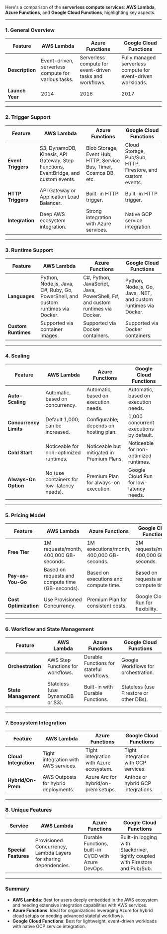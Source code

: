 Here's a comparison of the **serverless compute services**: **AWS Lambda**, **Azure Functions**, and **Google Cloud Functions**, highlighting key aspects.

---

### **1. General Overview**
| **Feature**       | **AWS Lambda**                                    | **Azure Functions**                              | **Google Cloud Functions**                       |
|--------------------|--------------------------------------------------|------------------------------------------------|-------------------------------------------------|
| **Description**   | Event-driven, serverless compute for various tasks.| Serverless compute for event-driven tasks and workflows.| Fully managed serverless compute for event-driven workloads.|
| **Launch Year**   | 2014                                             | 2016                                           | 2017                                            |

---

### **2. Trigger Support**
| **Feature**           | **AWS Lambda**                   | **Azure Functions**            | **Google Cloud Functions**      |
|------------------------|-----------------------------------|---------------------------------|----------------------------------|
| **Event Triggers**     | S3, DynamoDB, Kinesis, API Gateway, Step Functions, EventBridge, and custom events. | Blob Storage, Event Hub, HTTP, Service Bus, Timer, Cosmos DB, etc. | Cloud Storage, Pub/Sub, HTTP, Firestore, and custom events. |
| **HTTP Triggers**      | API Gateway or Application Load Balancer. | Built-in HTTP trigger.         | Built-in HTTP trigger.          |
| **Integration**        | Deep AWS ecosystem integration. | Strong integration with Azure services. | Native GCP service integration. |

---

### **3. Runtime Support**
| **Feature**       | **AWS Lambda**                      | **Azure Functions**            | **Google Cloud Functions**      |
|--------------------|-------------------------------------|---------------------------------|----------------------------------|
| **Languages**     | Python, Node.js, Java, C#, Ruby, Go, PowerShell, and custom runtimes via Docker. | C#, Python, JavaScript, Java, PowerShell, F#, and custom runtimes via Docker. | Python, Node.js, Go, Java, .NET, and custom runtimes via Docker. |
| **Custom Runtimes** | Supported via container images.   | Supported via Docker containers.| Supported via Docker containers. |

---

### **4. Scaling**
| **Feature**            | **AWS Lambda**                   | **Azure Functions**              | **Google Cloud Functions**       |
|-------------------------|-----------------------------------|-----------------------------------|-----------------------------------|
| **Auto-Scaling**        | Automatic, based on concurrency. | Automatic, based on execution needs. | Automatic, based on execution needs. |
| **Concurrency Limits**  | Default 1,000; can be increased. | Configurable; depends on hosting plan. | 1,000 concurrent executions by default. |
| **Cold Start**          | Noticeable for non-optimized runtimes. | Noticeable but mitigated in Premium Plans. | Noticeable for non-optimized runtimes. |
| **Always-On Option**    | No (use containers for low-latency needs). | Premium Plan for always-on execution. | Google Cloud Run for low-latency needs. |

---

### **5. Pricing Model**
| **Feature**            | **AWS Lambda**                   | **Azure Functions**              | **Google Cloud Functions**       |
|-------------------------|-----------------------------------|-----------------------------------|-----------------------------------|
| **Free Tier**           | 1M requests/month, 400,000 GB-seconds. | 1M executions/month, 400,000 GB-seconds. | 2M requests/month, 400,000 GB-seconds. |
| **Pay-as-You-Go**       | Based on requests and compute time (GB-seconds). | Based on executions and compute time. | Based on requests and compute time. |
| **Cost Optimization**   | Use Provisioned Concurrency.     | Premium Plan for consistent costs.| Google Cloud Run for flexibility. |

---

### **6. Workflow and State Management**
| **Feature**            | **AWS Lambda**                   | **Azure Functions**              | **Google Cloud Functions**       |
|-------------------------|-----------------------------------|-----------------------------------|-----------------------------------|
| **Orchestration**       | AWS Step Functions for workflows.| Durable Functions for stateful workflows. | Google Workflows for orchestration. |
| **State Management**    | Stateless (use DynamoDB or S3).  | Built-in with Durable Functions. | Stateless (use Firestore or other DBs). |

---

### **7. Ecosystem Integration**
| **Feature**            | **AWS Lambda**                   | **Azure Functions**              | **Google Cloud Functions**       |
|-------------------------|-----------------------------------|-----------------------------------|-----------------------------------|
| **Cloud Integration**   | Tight integration with AWS services. | Tight integration with Azure ecosystem.| Tight integration with GCP services. |
| **Hybrid/On-Prem**      | AWS Outposts for hybrid deployments. | Azure Arc for hybrid/on-prem setups. | Anthos or hybrid GCP integrations. |

---

### **8. Unique Features**
| **Service**       | **AWS Lambda**                      | **Azure Functions**              | **Google Cloud Functions**       |
|--------------------|-------------------------------------|-----------------------------------|-----------------------------------|
| **Special Features** | Provisioned Concurrency, Lambda Layers for sharing dependencies. | Durable Functions, built-in CI/CD with Azure DevOps. | Built-in logging with Stackdriver, tightly coupled with Firestore and Pub/Sub. |

---

### **Summary**
- **AWS Lambda**: Best for users deeply embedded in the AWS ecosystem and needing extensive integration capabilities with AWS services.  
- **Azure Functions**: Ideal for organizations leveraging Azure for hybrid cloud setups or needing advanced stateful workflows.  
- **Google Cloud Functions**: Best for lightweight, event-driven workloads with native GCP service integration.
